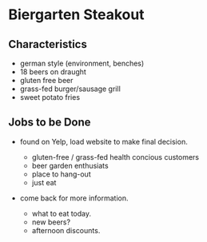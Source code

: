 # Biergarten Steakout

## Characteristics

+ german style (environment, benches)
+ 18 beers on draught
+ gluten free beer
+ grass-fed burger/sausage grill
+ sweet potato fries

## Jobs to be Done

+ found on Yelp, load website to make final decision.

	- gluten-free / grass-fed health concious customers
	- beer garden enthusiats
	- place to hang-out
	- just eat

+ come back for more information.

	- what to eat today.
	- new beers?
	- afternoon discounts.